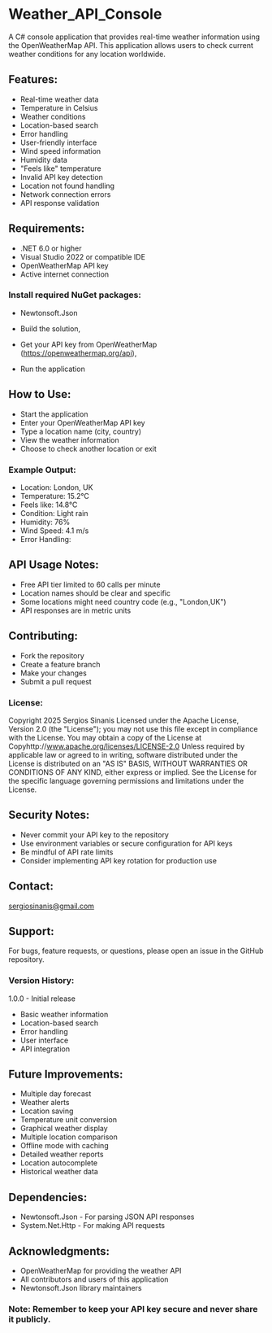 # Weather_API_Console
A C# console application that provides real-time weather information using the OpenWeatherMap API. This application allows users to check current weather conditions for any location worldwide.

## Features:

- Real-time weather data
- Temperature in Celsius
- Weather conditions
- Location-based search
- Error handling
- User-friendly interface
- Wind speed information
- Humidity data
- "Feels like" temperature
- Invalid API key detection
- Location not found handling
- Network connection errors
- API response validation

## Requirements:

- .NET 6.0 or higher
- Visual Studio 2022 or compatible IDE
- OpenWeatherMap API key
- Active internet connection

### Install required NuGet packages:
- Newtonsoft.Json

- Build the solution,
- Get your API key from OpenWeatherMap (https://openweathermap.org/api),
- Run the application

## How to Use:

- Start the application
- Enter your OpenWeatherMap API key
- Type a location name (city, country)
- View the weather information
- Choose to check another location or exit

### Example Output:
- Location: London, UK
- Temperature: 15.2°C
- Feels like: 14.8°C
- Condition: Light rain
- Humidity: 76%
- Wind Speed: 4.1 m/s
- Error Handling:

## API Usage Notes:

- Free API tier limited to 60 calls per minute
- Location names should be clear and specific
- Some locations might need country code (e.g., "London,UK")
- API responses are in metric units

## Contributing:

- Fork the repository
- Create a feature branch
- Make your changes
- Submit a pull request

### License:
Copyright 2025 Sergios Sinanis
Licensed under the Apache License, Version 2.0 (the "License");
you may not use this file except in compliance with the License.
You may obtain a copy of the License at
Copyhttp://www.apache.org/licenses/LICENSE-2.0
Unless required by applicable law or agreed to in writing, software
distributed under the License is distributed on an "AS IS" BASIS,
WITHOUT WARRANTIES OR CONDITIONS OF ANY KIND, either express or implied.
See the License for the specific language governing permissions and
limitations under the License.

## Security Notes:

- Never commit your API key to the repository
- Use environment variables or secure configuration for API keys
- Be mindful of API rate limits
- Consider implementing API key rotation for production use

## Contact:
sergiosinanis@gmail.com

## Support:
For bugs, feature requests, or questions, please open an issue in the GitHub repository.

### Version History:
1.0.0 - Initial release

- Basic weather information
- Location-based search
- Error handling
- User interface
- API integration

## Future Improvements:

- Multiple day forecast
- Weather alerts
- Location saving
- Temperature unit conversion
- Graphical weather display
- Multiple location comparison
- Offline mode with caching
- Detailed weather reports
- Location autocomplete
- Historical weather data

## Dependencies:

- Newtonsoft.Json - For parsing JSON API responses
- System.Net.Http - For making API requests

## Acknowledgments:

- OpenWeatherMap for providing the weather API
- All contributors and users of this application
- Newtonsoft.Json library maintainers

### Note: Remember to keep your API key secure and never share it publicly.

